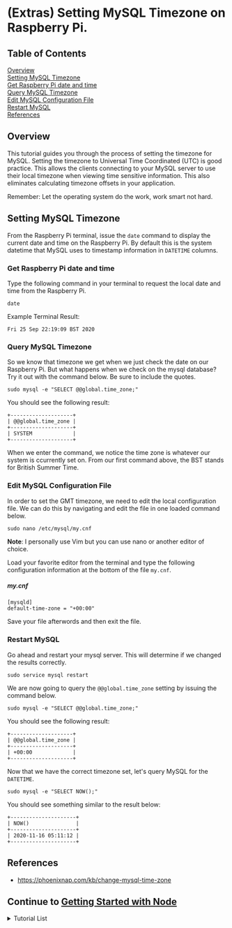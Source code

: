 # (Extras) Setting MySQL Timezone on Raspberry Pi.

## Table of Contents
[Overview](#overview)<br>
[Setting MySQL Timezone](#setting-mysql-timezone)<br>
[Get Raspberry Pi date and time](#get-raspberry-pi-date-and-time)<br>
[Query MySQL Timezone](#query-mysql-timezone)<br>
[Edit MySQL Configuration File](#edit-mysql-configuration-file)<br>
[Restart MySQL](#restart-mysql)<br>
[References](#references)<br>

<div id='overview'/>

## Overview

This tutorial guides you through the process of setting the timezone for MySQL. Setting the timezone to Universal Time Coordinated (UTC) is good practice. This allows the clients connecting to your MySQL server to use their local timezone when viewing time sensitive information. This also eliminates calculating timezone offsets in your application.  

Remember: Let the operating system do the work, work smart not hard.

<div id='settingmysqltimezone'/>

## Setting MySQL Timezone
From the Raspberry Pi terminal, issue the `date` command to display the current date and time on the Raspberry Pi. By default this is the system datetime that MySQL uses to timestamp information in `DATETIME` columns.

### Get Raspberry Pi date and time

Type the following command in your terminal to request the local date and time from the Raspberry Pi.

```console
date
```
Example Terminal Result:

```console
Fri 25 Sep 22:19:09 BST 2020
```

### Query MySQL Timezone

So we know that timezone we get when we just check the date on our Raspberry Pi. But what happens when we check on the mysql database? Try it out with the command below. Be sure to include the quotes.

```console
sudo mysql -e "SELECT @@global.time_zone;"
```
You should see the following result:

```console
+--------------------+
| @@global.time_zone |
+--------------------+
| SYSTEM             |
+--------------------+
```

When we enter the command, we notice the time zone is whatever our system is ccurrently set on. From our first command above, the BST stands for British Summer Time.

### Edit MySQL Configuration File
In order to set the GMT timezone, we need to edit the local configuration file. We can do this by navigating and edit the file in one loaded command below.

```console
sudo nano /etc/mysql/my.cnf
``` 
<b>Note</b>: I personally use Vim but you can use nano or another editor of choice. 

Load your favorite editor from the terminal and type the following configuration information at the bottom of the file `my.cnf`. 

##### my.cnf
```console
[mysqld]
default-time-zone = "+00:00"
```
Save your file afterwords and then exit the file.

### Restart MySQL

Go ahead and restart your mysql server. This will determine if we changed the results correctly.

```console
sudo service mysql restart
```

We are now going to query the `@@global.time_zone` setting by issuing the command below.

```console
sudo mysql -e "SELECT @@global.time_zone;"
```

You should see the following result:

```console
+--------------------+
| @@global.time_zone |
+--------------------+
| +00:00             |
+--------------------+
```

Now that we have the correct timezone set, let's query MySQL for the ```DATETIME```.

```console
sudo mysql -e "SELECT NOW();"
```

You should see something similar to the result below:

```console
+---------------------+
| NOW()               |
+---------------------+
| 2020-11-16 05:11:12 |
+---------------------+
```

## References
 - https://phoenixnap.com/kb/change-mysql-time-zone

## Continue to [Getting Started with Node](web/README.md)

<details><summary>Tutorial List</summary>

### Prep

[Raspberry Pi Prep](prep/README.md)<br>
[(Bonus) Flashing OS image to SD card: Linux Version](prep/README2.md)<br>

---

### Linux - WSl setup

[Operating System (Linux)](linux/README.md)<br>
[Toggle Raspberry Pi led light](linux/embed/README.md)<br>
[Autoboot Services](linux/embed/sysd/README.md)<br>

---

### Database

[(Part 1) Database (MySQL)](../db/README.md)<br>
[(Part 2) Tables, Queries, and SQL](../db/README2.md)<br>
[(Part 3) Working with Relations](../db/README3.md)<br>
[(Part 4) Putting it all together](../db/README4.md)<br>
[(Extras) Setting MySQL Timezone on Raspberry Pi](../db/MYSQLTZ.md)<br>

---

### Web

[Getting Started with Node](web/README.md)<br>
[(Part 1) Web API (Node)](web/api/js/src/iotapi/README.md)<br>
[(Part 2) Web API (Node)](web/api/js/src/iotapi/README2.md)<br>
[(Part 3) Web API (Node)](web/api/js/src/iotapi/README3.md)<br>
[(Part 4) Web API (Node)](web/api/js/src/iotapi/README4.md)<br>
[(Part 5) Web API (Node)](web/api/js/src/iotapi/README5.md)<br>

---

### UX

[Angular (Web Framework Setup)](web/ux/README.md)<br>
[Angular (Web Framework) (Part 1)](web/ux/README2.md)<br>
[Angular (Web Framework) (Part 2)](web/ux/README3.md)<br>
[Angular (Web Framework) (Part 3)](web/ux/README4.md)<br>

---

### API

[Installing MySQL Connector for Python](web/api/py/README.md)

</details>
